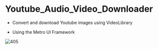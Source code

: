 # Youtube_Audio_Video_Downloader

- Convert and download Youtube images using VideoLibrary</br>

- Using the Metro UI Framework</br>

![405](https://user-images.githubusercontent.com/32415358/55719167-85bdfd00-5a38-11e9-8279-25e101a3e964.PNG)
